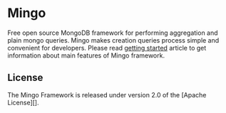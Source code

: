 Mingo
=====

Free open source MongoDB framework for performing aggregation and plain mongo queries. 
Mingo makes creation queries process simple and convenient for developers. 
Please read [getting started](https://github.com/dmgcodevil/mingo/wiki/Getting-started) 
article to get information about main features of Mingo framework.

## License
The Mingo Framework is released under version 2.0 of the [Apache License][].
